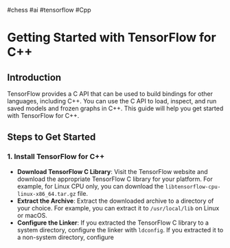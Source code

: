 #chess #ai #tensorflow #Cpp 
# Getting Started with TensorFlow for C++

## Introduction
TensorFlow provides a C API that can be used to build bindings for other languages, including C++. You can use the C API to load, inspect, and run saved models and frozen graphs in C++. This guide will help you get started with TensorFlow for C++.

## Steps to Get Started

### 1. Install TensorFlow for C++
   - **Download TensorFlow C Library**: Visit the TensorFlow website and download the appropriate TensorFlow C library for your platform. For example, for Linux CPU only, you can download the `libtensorflow-cpu-linux-x86_64.tar.gz` file.
   - **Extract the Archive**: Extract the downloaded archive to a directory of your choice. For example, you can extract it to `/usr/local/lib` on Linux or macOS.
   - **Configure the Linker**: If you extracted the TensorFlow C library to a system directory, configure the linker with `ldconfig`. If you extracted it to a non-system directory, configure